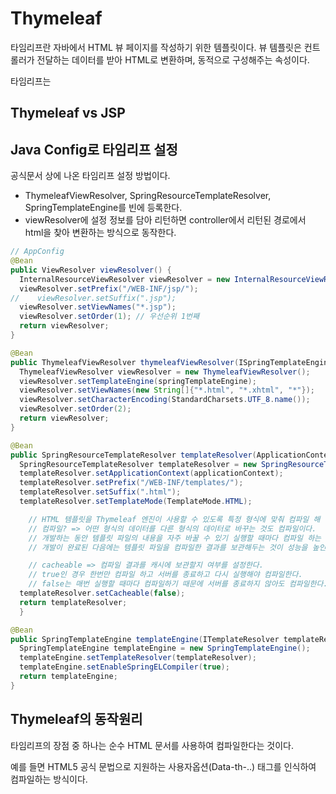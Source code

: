 # Thymeleaf
타임리프란 자바에서 HTML 뷰 페이지를 작성하기 위한 템플릿이다. 뷰 템플릿은 컨트롤러가 전달하는 데이터를 받아 HTML로 변환하며, 동적으로 구성해주는 속성이다. 

타임리프는 



## Thymeleaf vs JSP






## Java Config로 타임리프 설정
공식문서 상에 나온 타임리프 설정 방법이다. 
- ThymeleafViewResolver, SpringResourceTemplateResolver, SpringTemplateEngine를 빈에 등록한다.
- viewResolver에 설정 정보를 담아 리턴하면 controller에서 리턴된 경로에서 html을 찾아 변환하는 방식으로 동작한다.

```java
// AppConfig
@Bean
public ViewResolver viewResolver() {
  InternalResourceViewResolver viewResolver = new InternalResourceViewResolver();
  viewResolver.setPrefix("/WEB-INF/jsp/");
//    viewResolver.setSuffix(".jsp");
  viewResolver.setViewNames("*.jsp");
  viewResolver.setOrder(1); // 우선순위 1번째
  return viewResolver;
}

@Bean
public ThymeleafViewResolver thymeleafViewResolver(ISpringTemplateEngine springTemplateEngine) {
  ThymeleafViewResolver viewResolver = new ThymeleafViewResolver();
  viewResolver.setTemplateEngine(springTemplateEngine);
  viewResolver.setViewNames(new String[]{"*.html", "*.xhtml", "*"});
  viewResolver.setCharacterEncoding(StandardCharsets.UTF_8.name());
  viewResolver.setOrder(2);
  return viewResolver;
}

@Bean
public SpringResourceTemplateResolver templateResolver(ApplicationContext applicationContext) {
  SpringResourceTemplateResolver templateResolver = new SpringResourceTemplateResolver();
  templateResolver.setApplicationContext(applicationContext);
  templateResolver.setPrefix("/WEB-INF/templates/");
  templateResolver.setSuffix(".html");
  templateResolver.setTemplateMode(TemplateMode.HTML);

    // HTML 템플릿을 Thymeleaf 엔진이 사용할 수 있도록 특정 형식에 맞춰 컴파일 해 둘 것인가?
    // 컴파일? => 어떤 형식의 데이터를 다른 형식의 데이터로 바꾸는 것도 컴파일이다.
    // 개발하는 동안 템플릿 파일의 내용을 자주 바꿀 수 있기 실행할 때마다 컴파일 하는 것이 좋다.
    // 개발이 완료된 다음에는 템플릿 파일을 컴파일한 결과를 보관해두는 것이 성능을 높인다.

    // cacheable => 컴파일 결과를 캐시에 보관할지 여부를 설정한다.
    // true인 경우 한번만 컴파일 하고 서버를 종료하고 다시 실행해야 컴파일한다.
    // false는 매번 실행할 때마다 컴파일하기 때문에 서버를 종료하지 않아도 컴파일한다.
  templateResolver.setCacheable(false);
  return templateResolver;
  }

@Bean
public SpringTemplateEngine templateEngine(ITemplateResolver templateResolver) {
  SpringTemplateEngine templateEngine = new SpringTemplateEngine();
  templateEngine.setTemplateResolver(templateResolver);
  templateEngine.setEnableSpringELCompiler(true);
  return templateEngine;
}
```

## Thymeleaf의 동작원리
타임리프의 장점 중 하나는 순수 HTML 문서를 사용하여 컴파일한다는 것이다. 

예를 들면 HTML5 공식 문법으로 지원하는 사용자옵션(Data-th-..) 태그를 인식하여 컴파일하는 방식이다. 




